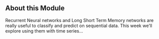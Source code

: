 ## About this Module
Recurrent Neural networks and Long Short Term Memory networks are really useful to classify and predict on sequential data. This week we'll explore using them with time series...
